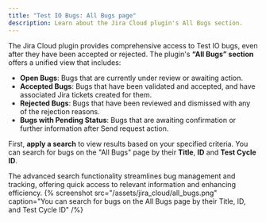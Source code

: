 ```yaml
---
title: "Test IO Bugs: All Bugs page"
description: Learn about the Jira Cloud plugin's All Bugs section.
---
```


The Jira Cloud plugin provides comprehensive access to Test IO bugs, even after they have been accepted or rejected. The plugin's **“All Bugs” section** offers a unified view that includes:

- **Open Bugs**: Bugs that are currently under review or awaiting action.
- **Accepted Bugs**: Bugs that have been validated and accepted, and have associated Jira tickets created for them.
- **Rejected Bugs**: Bugs that have been reviewed and dismissed with any of the rejection reasons.
- **Bugs with Pending Status**: Bugs that are awaiting confirmation or further information after Send request action.

First, **apply a search** to view results based on your specified criteria. You can search for bugs on the "All Bugs" page by their **Title**, **ID** and **Test Cycle ID**.

The advanced search functionality streamlines bug management and tracking, offering quick access to relevant information and enhancing efficiency.
{% screenshot src="/assets/jira_cloud/all_bugs.png" caption="You can search for bugs on the All Bugs page by their Title, ID, and Test Cycle ID" /%}
